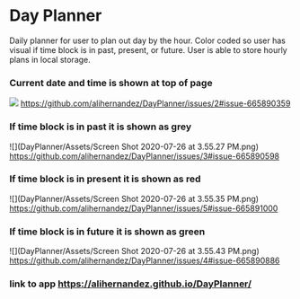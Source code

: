 # Day Planner
Daily planner for user to plan out day by the hour. Color coded so user has visual if time block is in past, present, or future. User is able to store hourly plans in local storage.

### Current date and time is shown at top of page
![](DayPlanner/currentTime.png)
https://github.com/alihernandez/DayPlanner/issues/2#issue-665890359

### If time block is in past it is shown as grey
![](DayPlanner/Assets/Screen Shot 2020-07-26 at 3.55.27 PM.png)
https://github.com/alihernandez/DayPlanner/issues/3#issue-665890598

### If time block is in present it is shown as red
![](DayPlanner/Assets/Screen Shot 2020-07-26 at 3.55.35 PM.png)
https://github.com/alihernandez/DayPlanner/issues/5#issue-665891000

### If time block is in future it is shown as green
![](DayPlanner/Assets/Screen Shot 2020-07-26 at 3.55.43 PM.png)
https://github.com/alihernandez/DayPlanner/issues/4#issue-665890886

### link to app https://alihernandez.github.io/DayPlanner/
